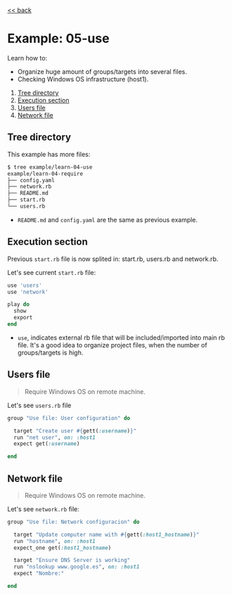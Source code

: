 [<< back](README.md)

# Example: 05-use

Learn how to:
* Organize huge amount of groups/targets into several files.
* Checking Windows OS infrastructure (host1).

1. [Tree directory](#tree-directory)
2. [Execution section](#execution-section)
3. [Users file](#users-file)
4. [Network file](#network-file)

## Tree directory

This example has more files:

```bash
$ tree example/learn-04-use
example/learn-04-require
├── config.yaml
├── network.rb
├── README.md
├── start.rb
└── users.rb
```

* `README.md` and `config.yaml` are the same as previous example.

## Execution section

Previous `start.rb` file is now splited in: start.rb, users.rb and network.rb.

Let's see current `start.rb` file:

```ruby
use 'users'
use 'network'

play do
  show
  export
end
```

* `use`, indicates external rb file that will be included/imported into main rb file. It's a good idea to organize project files, when the number of groups/targets is high.

## Users file

> Require Windows OS on remote machine.

Let's see `users.rb` file

```ruby
group "Use file: User configuration" do

  target "Create user #{gett(:username)}"
  run "net user", on: :host1
  expect get(:username)

end
```

## Network file

> Require Windows OS on remote machine.

Let's see `network.rb` file:

```ruby
group "Use file: Network configuracion" do

  target "Update computer name with #{gett(:host1_hostname)}"
  run "hostname", on: :host1
  expect_one get(:host1_hostname)

  target "Ensure DNS Server is working"
  run "nslookup www.google.es", on: :host1
  expect "Nombre:"

end
```

